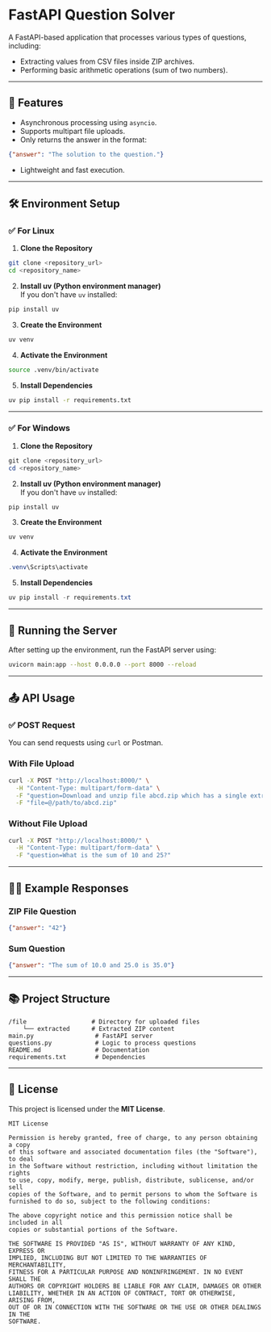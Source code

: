 
# FastAPI Question Solver

A FastAPI-based application that processes various types of questions, including:
- Extracting values from CSV files inside ZIP archives.
- Performing basic arithmetic operations (sum of two numbers).

---

## 🚀 Features

- Asynchronous processing using `asyncio`.
- Supports multipart file uploads.
- Only returns the answer in the format:
```json
{"answer": "The solution to the question."}
```
- Lightweight and fast execution.

---

## 🛠️ Environment Setup

### ✅ **For Linux**

1. **Clone the Repository**
```bash
git clone <repository_url>
cd <repository_name>
```

2. **Install uv (Python environment manager)**  
If you don't have `uv` installed:
```bash
pip install uv
```

3. **Create the Environment**
```bash
uv venv
```

4. **Activate the Environment**
```bash
source .venv/bin/activate
```

5. **Install Dependencies**
```bash
uv pip install -r requirements.txt
```

---

### ✅ **For Windows**

1. **Clone the Repository**
```powershell
git clone <repository_url>
cd <repository_name>
```

2. **Install uv (Python environment manager)**  
If you don't have `uv` installed:
```powershell
pip install uv
```

3. **Create the Environment**
```powershell
uv venv
```

4. **Activate the Environment**
```powershell
.venv\Scripts\activate
```

5. **Install Dependencies**
```powershell
uv pip install -r requirements.txt
```

---

## 🚀 Running the Server

After setting up the environment, run the FastAPI server using:
```bash
uvicorn main:app --host 0.0.0.0 --port 8000 --reload
```

---

## 📤 API Usage

### ✅ **POST Request**
You can send requests using `curl` or Postman.

### **With File Upload**
```bash
curl -X POST "http://localhost:8000/" \
  -H "Content-Type: multipart/form-data" \
  -F "question=Download and unzip file abcd.zip which has a single extract.csv file inside. What is the value in the \"answer\" column of the CSV file?" \
  -F "file=@/path/to/abcd.zip"
```

### **Without File Upload**
```bash
curl -X POST "http://localhost:8000/" \
  -H "Content-Type: multipart/form-data" \
  -F "question=What is the sum of 10 and 25?"
```

---

## 🧑‍💻 Example Responses

### **ZIP File Question**
```json
{"answer": "42"}
```

### **Sum Question**
```json
{"answer": "The sum of 10.0 and 25.0 is 35.0"}
```

---

## 📚 Project Structure

```
/file                  # Directory for uploaded files
    └── extracted      # Extracted ZIP content
main.py                 # FastAPI server
questions.py            # Logic to process questions
README.md               # Documentation
requirements.txt        # Dependencies
```

---

## 📜 License

This project is licensed under the **MIT License**.

```
MIT License

Permission is hereby granted, free of charge, to any person obtaining a copy
of this software and associated documentation files (the "Software"), to deal
in the Software without restriction, including without limitation the rights
to use, copy, modify, merge, publish, distribute, sublicense, and/or sell
copies of the Software, and to permit persons to whom the Software is
furnished to do so, subject to the following conditions:

The above copyright notice and this permission notice shall be included in all
copies or substantial portions of the Software.

THE SOFTWARE IS PROVIDED "AS IS", WITHOUT WARRANTY OF ANY KIND, EXPRESS OR
IMPLIED, INCLUDING BUT NOT LIMITED TO THE WARRANTIES OF MERCHANTABILITY,
FITNESS FOR A PARTICULAR PURPOSE AND NONINFRINGEMENT. IN NO EVENT SHALL THE
AUTHORS OR COPYRIGHT HOLDERS BE LIABLE FOR ANY CLAIM, DAMAGES OR OTHER
LIABILITY, WHETHER IN AN ACTION OF CONTRACT, TORT OR OTHERWISE, ARISING FROM,
OUT OF OR IN CONNECTION WITH THE SOFTWARE OR THE USE OR OTHER DEALINGS IN THE
SOFTWARE.
```
